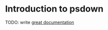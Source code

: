 # Introduction to psdown

TODO: write [great documentation](http://jacobian.org/writing/what-to-write/)
